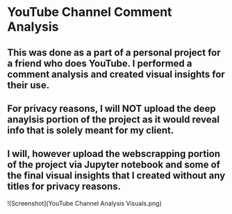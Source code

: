 # YouTube Channel Comment Analysis
## This was done as a part of a personal project for a friend who does YouTube. I performed a comment analysis and created visual insights for their use.
## For privacy reasons, I will NOT upload the deep anaylsis portion of the project as it would reveal info that is solely meant for my client. 
## I will, however upload the webscrapping portion of the project via Jupyter notebook and some of the final visual insights that I created without any titles for privacy reasons.

![Screenshot](YouTube Channel Analysis Visuals.png)

